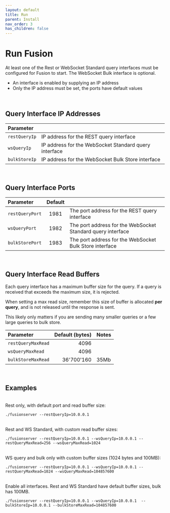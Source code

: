 ```yaml
---
layout: default
title: Run
parent: Install
nav_order: 3
has_children: false
---
```


# Run Fusion
At least one of the Rest or WebSocket Standard query interfaces must be configured for Fusion to start. The WebSocket Bulk interface is optional.

- An interface is enabled by supplying an IP address
- Only the IP address must be set, the ports have default values

<br/>

## Query Interface IP Addresses

| Parameter       | |
|:---             |:---     |
|`restQueryIp`    | IP address for the REST query interface |
|`wsQueryIp`      | IP address for the WebSocket Standard query interface |
|`bulkStoreIp`    | IP address for the WebSocket Bulk Store interface |

<br/>

## Query Interface Ports

| Parameter         | Default | |
|:---               |:---:    |:---         |
|`restQueryPort`    |1981     | The port address for the REST query interface |
|`wsQueryPort`      |1982     | The port address for the WebSocket Standard query interface |
|`bulkStorePort`    |1983     | The port address for the WebSocket Bulk Store interface |

<br/>

## Query Interface Read Buffers
Each query interface has a maximum buffer size for the query. If a query is received that exceeds the maximum size, it is rejected. 

When setting a max read size, remember this size of buffer is allocated **per query**, and is not released until the response is sent.

This likely only matters if you are sending many smaller queries or a few large queries to bulk store.

| Parameter             | Default (bytes) | Notes |
|:---                   |---:           |:---     |
|`restQueryMaxRead`     |4096           |         |
|`wsQueryMaxRead`       |4096           |         |
|`bulkStoreMaxRead`     |36'700'160     | 35Mb    |

<br/>

## Examples

<br/>
Rest only, with default port and read buffer size:

`./fusionserver --restQueryIp=10.0.0.1`

<br/>
Rest and WS Standard, with custom read buffer sizes:

`./fusionserver --restQueryIp=10.0.0.1 --wsQueryIp=10.0.0.1 --restQueryMaxRead=256 --wsQueryMaxRead=1024`

<br/>
WS query and bulk only with custom buffer sizes (1024 bytes and 100MB):

`./fusionserver --restQueryIp=10.0.0.1 --wsQueryIp=10.0.0.1 --restQueryMaxRead=1024 --wsQueryMaxRead=104857600`

<br/>
Enable all interfaces. Rest and WS Standard have default buffer sizes, bulk has 100MB.

`./fusionserver --restQueryIp=10.0.0.1 --wsQueryIp=10.0.0.1  --bulkStoreIp=10.0.0.1 --bulkStoreMaxRead=104857600`
